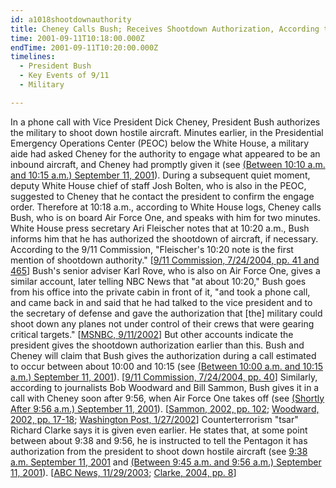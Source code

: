 ```yaml
---
id: a1018shootdownauthority
title: Cheney Calls Bush; Receives Shootdown Authorization, According to 9/11 Commission
time: 2001-09-11T10:18:00.000Z
endTime: 2001-09-11T10:20:00.000Z
timelines:
  - President Bush
  - Key Events of 9/11
  - Military

---
```


In a phone call with Vice President Dick Cheney, President Bush authorizes the military to shoot down hostile aircraft. Minutes earlier, in the Presidential Emergency Operations Center (PEOC) below the White House, a military aide had asked Cheney for the authority to engage what appeared to be an inbound aircraft, and Cheney had promptly given it (see [(Between 10:10 a.m. and 10:15 a.m.) September 11, 2001](/timeline/#a1000shootdown)). During a subsequent quiet moment, deputy White House chief of staff Josh Bolten, who is also in the PEOC, suggested to Cheney that he contact the president to confirm the engage order. Therefore at 10:18 a.m., according to White House logs, Cheney calls Bush, who is on board Air Force One, and speaks with him for two minutes. White House press secretary Ari Fleischer notes that at 10:20 a.m., Bush informs him that he has authorized the shootdown of aircraft, if necessary. According to the 9/11 Commission, "Fleischer's 10:20 note is the first mention of shootdown authority." [[9/11 Commission, 7/24/2004, pp. 41 and 465][1]] Bush's senior adviser Karl Rove, who is also on Air Force One, gives a similar account, later telling NBC News that "at about 10:20," Bush goes from his office into the private cabin in front of it, "and took a phone call, and came back in and said that he had talked to the vice president and to the secretary of defense and gave the authorization that [the] military could shoot down any planes not under control of their crews that were gearing critical targets." [[MSNBC, 9/11/2002][2]] But other accounts indicate the president gives the shootdown authorization earlier than this. Bush and Cheney will claim that Bush gives the authorization during a call estimated to occur between about 10:00 and 10:15 (see [(Between 10:00 a.m. and 10:15 a.m.) September 11, 2001](/timeline/#a1000bushcheneyconfer)). [[9/11 Commission, 7/24/2004, pp. 40][1]] Similarly, according to journalists Bob Woodward and Bill Sammon, Bush gives it in a call with Cheney soon after 9:56, when Air Force One takes off (see [(Shortly After 9:56 a.m.) September 11, 2001](/timeline/#a956bushcheneyphone)). [[Sammon, 2002, pp. 102][3]; [Woodward, 2002, pp. 17-18][4]; [Washington Post, 1/27/2002][5]] Counterterrorism "tsar" Richard Clarke says it is given even earlier. He states that, at some point between about 9:38 and 9:56, he is instructed to tell the Pentagon it has authorization from the president to shoot down hostile aircraft (see [9:38 a.m. September 11, 2001](/timeline/#a938clarkeshootdown) and [(Between 9:45 a.m. and 9:56 a.m.) September 11, 2001](/timeline/#a945shootdownorder)). [[ABC News, 11/29/2003][6]; [Clarke, 2004, pp. 8][7]]

[1]: https://web.archive.org/web/20041020144854/http://www.decloah.com/mirrors/9-11/911_Report.txt
[2]: https://web.archive.org/web/20080121071415/http://www.msnbc.com/modules/91102/interviews/rove.asp?cp1=1
[3]: https://www.amazon.com/Fighting-Back-Terrorism-Inside-White/dp/0895261499
[4]: https://www.amazon.com/Bush-at-War-Bob-Woodward/dp/0743204735
[5]: http://www.washingtonpost.com/wp-dyn/content/article/2006/07/18/AR2006071801175.html
[6]: https://web.archive.org/web/20060117082201/http://abcnews.go.com/Nightline/story?id=129012
[7]: https://www.amazon.com/Against-All-Enemies-Inside-Americas/dp/0743260244
